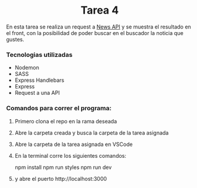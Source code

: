 <h1 align="center">Tarea 4</h1>

En esta tarea se realiza un request a [News API](https://newsapi.org/) y se muestra el resultado en el front, con la posibilidad de poder buscar en el buscador la noticia que gustes. 

### Tecnologias utilizadas
- Nodemon
- SASS
- Express Handlebars
- Express
- Request a una API

### Comandos para correr el programa:

 1. Primero clona el repo en la rama deseada 
 2. Abre la carpeta creada y busca la carpeta de la tarea asignada
 3. Abre la carpeta de la tarea asignada en VSCode
 4. En la terminal corre los siguientes comandos:

    npm install
    npm run styles
    npm run dev

5. y abre el puerto  http://localhost:3000
    
    
    

